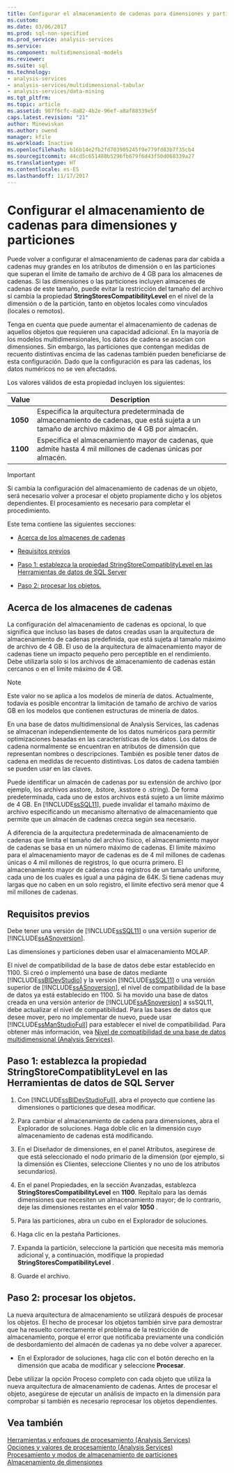 ```yaml
---
title: Configurar el almacenamiento de cadenas para dimensiones y particiones | Documentos de Microsoft
ms.custom: 
ms.date: 03/06/2017
ms.prod: sql-non-specified
ms.prod_service: analysis-services
ms.service: 
ms.component: multidimensional-models
ms.reviewer: 
ms.suite: sql
ms.technology:
- analysis-services
- analysis-services/multidimensional-tabular
- analysis-services/data-mining
ms.tgt_pltfrm: 
ms.topic: article
ms.assetid: 987f6cfc-da82-4b2e-96ef-a8af88339e5f
caps.latest.revision: "21"
author: Minewiskan
ms.author: owend
manager: kfile
ms.workload: Inactive
ms.openlocfilehash: b16b14e2fb2fd703905245f9e779fd83b7f35cb4
ms.sourcegitcommit: 44cd5c651488b5296fb679f6d43f50d068339a27
ms.translationtype: HT
ms.contentlocale: es-ES
ms.lasthandoff: 11/17/2017
---
```

# <a name="configure-string-storage-for-dimensions-and-partitions"></a>Configurar el almacenamiento de cadenas para dimensiones y particiones
  Puede volver a configurar el almacenamiento de cadenas para dar cabida a cadenas muy grandes en los atributos de dimensión o en las particiones que superan el límite de tamaño de archivo de 4 GB para los almacenes de cadenas. Si las dimensiones o las particiones incluyen almacenes de cadenas de este tamaño, puede evitar la restricción del tamaño del archivo si cambia la propiedad **StringStoresCompatibilityLevel** en el nivel de la dimensión o de la partición, tanto en objetos locales como vinculados (locales o remotos).  
  
 Tenga en cuenta que puede aumentar el almacenamiento de cadenas de aquellos objetos que requieren una capacidad adicional. En la mayoría de los modelos multidimensionales, los datos de cadena se asocian con dimensiones. Sin embargo, las particiones que contengan medidas de recuento distintivas encima de las cadenas también pueden beneficiarse de esta configuración. Dado que la configuración es para las cadenas, los datos numéricos no se ven afectados.  
  
 Los valores válidos de esta propiedad incluyen los siguientes:  
  
|Value|Description|  
|-----------|-----------------|  
|**1050**|Especifica la arquitectura predeterminada de almacenamiento de cadenas, que está sujeta a un tamaño de archivo máximo de 4 GB por almacén.|  
|**1100**|Especifica el almacenamiento mayor de cadenas, que admite hasta 4 mil millones de cadenas únicas por almacén.|  
  
> [!IMPORTANT]  
>  Si cambia la configuración del almacenamiento de cadenas de un objeto, será necesario volver a procesar el objeto propiamente dicho y los objetos dependientes. El procesamiento es necesario para completar el procedimiento.  
  
 Este tema contiene las siguientes secciones:  
  
-   [Acerca de los almacenes de cadenas](#bkmk_background)  
  
-   [Requisitos previos](#bkmk_prereq)  
  
-   [Paso 1: establezca la propiedad StringStoreCompatiblityLevel en las Herramientas de datos de SQL Server](#bkmk_step1)  
  
-   [Paso 2: procesar los objetos.](#bkmk_step2)  
  
##  <a name="bkmk_background"></a> Acerca de los almacenes de cadenas  
 La configuración del almacenamiento de cadenas es opcional, lo que significa que incluso las bases de datos creadas usan la arquitectura de almacenamiento de cadenas predefinida, que está sujeta al tamaño máximo de archivo de 4 GB. El uso de la arquitectura de almacenamiento mayor de cadenas tiene un impacto pequeño pero perceptible en el rendimiento. Debe utilizarla solo si los archivos de almacenamiento de cadenas están cercanos o en el límite máximo de 4 GB.  
  
> [!NOTE]  
>  Este valor no se aplica a los modelos de minería de datos. Actualmente, todavía es posible encontrar la limitación de tamaño de archivo de varios GB en los modelos que contienen estructuras de minería de datos.  
  
 En una base de datos multidimensional de Analysis Services, las cadenas se almacenan independientemente de los datos numéricos para permitir optimizaciones basadas en las características de los datos. Los datos de cadena normalmente se encuentran en atributos de dimensión que representan nombres o descripciones. También es posible tener datos de cadena en medidas de recuento distintivas. Los datos de cadena también se pueden usar en las claves.  
  
 Puede identificar un almacén de cadenas por su extensión de archivo (por ejemplo, los archivos asstore, .bstore, .ksstore o .string). De forma predeterminada, cada uno de estos archivos está sujeto a un límite máximo de 4 GB. En [!INCLUDE[ssSQL11](../../includes/sssql11-md.md)], puede invalidar el tamaño máximo de archivo especificando un mecanismo alternativo de almacenamiento que permite que un almacén de cadenas crezca según sea necesario.  
  
 A diferencia de la arquitectura predeterminada de almacenamiento de cadenas que limita el tamaño del archivo físico, el almacenamiento mayor de cadenas se basa en un número máximo de cadenas. El límite máximo para el almacenamiento mayor de cadenas es de 4 mil millones de cadenas únicas o 4 mil millones de registros, lo que ocurra primero. El almacenamiento mayor de cadenas crea registros de un tamaño uniforme, cada uno de los cuales es igual a una página de 64K. Si tiene cadenas muy largas que no caben en un solo registro, el límite efectivo será menor que 4 mil millones de cadenas.  
  
##  <a name="bkmk_prereq"></a> Requisitos previos  
 Debe tener una versión de [!INCLUDE[ssSQL11](../../includes/sssql11-md.md)] o una versión superior de [!INCLUDE[ssASnoversion](../../includes/ssasnoversion-md.md)].  
  
 Las dimensiones y particiones deben usar el almacenamiento MOLAP.  
  
 El nivel de compatibilidad de la base de datos debe estar establecido en 1100. Si creó o implementó una base de datos mediante [!INCLUDE[ssBIDevStudio](../../includes/ssbidevstudio-md.md)] y la versión [!INCLUDE[ssSQL11](../../includes/sssql11-md.md)] o una versión superior de [!INCLUDE[ssASnoversion](../../includes/ssasnoversion-md.md)], el nivel de compatibilidad de la base de datos ya está establecido en 1100. Si ha movido una base de datos creada en una versión anterior de [!INCLUDE[ssASnoversion](../../includes/ssasnoversion-md.md)] a ssSQL11, debe actualizar el nivel de compatibilidad. Para las bases de datos que desee mover, pero no implementar de nuevo, puede usar [!INCLUDE[ssManStudioFull](../../includes/ssmanstudiofull-md.md)] para establecer el nivel de compatibilidad. Para obtener más información, vea [Nivel de compatibilidad de una base de datos multidimensional &#40;Analysis Services&#41;](../../analysis-services/multidimensional-models/compatibility-level-of-a-multidimensional-database-analysis-services.md).  
  
##  <a name="bkmk_step1"></a> Paso 1: establezca la propiedad StringStoreCompatiblityLevel en las Herramientas de datos de SQL Server  
  
1.  Con [!INCLUDE[ssBIDevStudioFull](../../includes/ssbidevstudiofull-md.md)], abra el proyecto que contiene las dimensiones o particiones que desea modificar.  
  
2.  Para cambiar el almacenamiento de cadena para dimensiones, abra el Explorador de soluciones. Haga doble clic en la dimensión cuyo almacenamiento de cadenas está modificando.  
  
3.  En el Diseñador de dimensiones, en el panel Atributos, asegúrese de que está seleccionado el nodo primario de la dimensión (por ejemplo, si la dimensión es Clientes, seleccione Clientes y no uno de los atributos secundarios).  
  
4.  En el panel Propiedades, en la sección Avanzadas, establezca **StringStoresCompatibilityLevel** en **1100**. Repítalo para las demás dimensiones que necesiten un almacenamiento mayor; de lo contrario, deje las dimensiones restantes en el valor **1050** .  
  
5.  Para las particiones, abra un cubo en el Explorador de soluciones.  
  
6.  Haga clic en la pestaña Particiones.  
  
7.  Expanda la partición, seleccione la partición que necesita más memoria adicional y, a continuación, modifique la propiedad **StringStoresCompatibilityLevel** .  
  
8.  Guarde el archivo.  
  
##  <a name="bkmk_step2"></a> Paso 2: procesar los objetos.  
 La nueva arquitectura de almacenamiento se utilizará después de procesar los objetos. El hecho de procesar los objetos también sirve para demostrar que ha resuelto correctamente el problema de la restricción de almacenamiento, porque el error que notificaba previamente una condición de desbordamiento del almacén de cadenas ya no debe volver a aparecer.  
  
-   En el Explorador de soluciones, haga clic con el botón derecho en la dimensión que acaba de modificar y seleccione **Procesar**.  
  
 Debe utilizar la opción Proceso completo con cada objeto que utiliza la nueva arquitectura de almacenamiento de cadenas. Antes de procesar el objeto, asegúrese de ejecutar un análisis de impacto en la dimensión para comprobar si también es necesario reprocesar los objetos dependientes.  
  
## <a name="see-also"></a>Vea también  
 [Herramientas y enfoques de procesamiento &#40;Analysis Services&#41;](../../analysis-services/multidimensional-models/tools-and-approaches-for-processing-analysis-services.md)   
 [Opciones y valores de procesamiento &#40;Analysis Services&#41;](../../analysis-services/multidimensional-models/processing-options-and-settings-analysis-services.md)   
 [Procesamiento y modos de almacenamiento de particiones](../../analysis-services/multidimensional-models-olap-logical-cube-objects/partitions-partition-storage-modes-and-processing.md)   
 [Almacenamiento de dimensiones](../../analysis-services/multidimensional-models-olap-logical-dimension-objects/dimensions-storage.md)  
  
  
